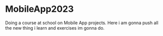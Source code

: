 # MobileApp2023
Doing a course at school on Mobile App projects. Here i am gonna push all the new thing i learn and exercises im gonna do.
